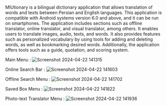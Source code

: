 MIUtionary is a bilingual dictionary application that allows translation of words and texts between Persian and English languages. This application is compatible with Android systems version 6.0 and above, and it can be run on smartphones. The application includes sections such as offline translator, online translator, and visual translator, among others. It enables users to translate images, audio, texts, and words. It also provides features such as personalized vocabulary by using tools for adding and deleting words, as well as bookmarking desired words. Additionally, the application offers tools such as a guide, quotation, and scoring system.

Main Menu : 
![Screenshot 2024-04-22 141315](https://github.com/musavi79/Android_Dictionary_java/assets/104809077/5e86468c-7a75-4d44-b741-f631a8a236b8)

 Online Search Bar :
 ![Screenshot 2024-04-22 141603](https://github.com/musavi79/Android_Dictionary_java/assets/104809077/6278e588-352b-45ea-ac74-3c2ff366db73)

Offline Search Menu : 
![Screenshot 2024-04-22 141702](https://github.com/musavi79/Android_Dictionary_java/assets/104809077/a4e00ee9-e034-4e53-ae88-3986daec3035)

Saved Box Menu :
![Screenshot 2024-04-22 141822](https://github.com/musavi79/Android_Dictionary_java/assets/104809077/f28968df-1360-46a7-8e18-472ee7b66604)

Photo-text Translator Menu :
![Screenshot 2024-04-22 141936](https://github.com/musavi79/Android_Dictionary_java/assets/104809077/33b685e1-ebfc-470b-8770-ccc6382da162)

